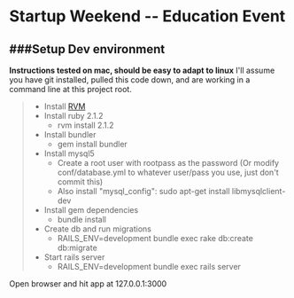 Startup Weekend -- Education Event
========


###Setup Dev environment
-----
**Instructions tested on mac, should be easy to adapt to linux** I'll assume you have git installed, pulled this code down, and are working in a command line at this project root.

> - Install [RVM](http://rvm.io)
> - Install ruby 2.1.2
>   - rvm install 2.1.2 
> - Install bundler
>   - gem install bundler
> - Install mysql5
>   - Create a root user with rootpass as the password (Or modify conf/database.yml to whatever user/pass you use, 
just don't commit this)
>   - Also install "mysql_config": sudo apt-get install libmysqlclient-dev
> - Install gem dependencies
>   - bundle install
> - Create db and run migrations
>   - RAILS_ENV=development bundle exec rake db:create db:migrate
> - Start rails server
>   - RAILS_ENV=development bundle exec rails server

Open browser and hit app at 127.0.0.1:3000

